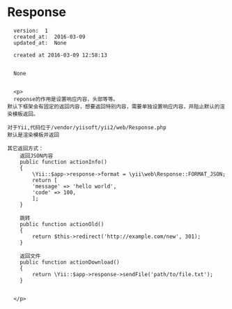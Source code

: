 
  # Response

      version:  1
      created_at:  2016-03-09
      updated_at:  None

      created at 2016-03-09 12:58:13 


      None


      <p>
      reponse的作用是设置响应内容，头部等等。 
	默认下框架会有固定的返回内容，想要返回特别内容，需要单独设置响应内容，并阻止默认的渲染模板返回。

	对于Yii,代码位于/vendor/yiisoft/yii2/web/Response.php
	默认是渲染模板并返回

	其它返回方式：
		返回JSON内容
		public function actionInfo()
		{
		    \Yii::$app->response->format = \yii\web\Response::FORMAT_JSON;
		    return [
			'message' => 'hello world',
			'code' => 100,
		    ];
		}
		
		跳转
		public function actionOld()
		{
		    return $this->redirect('http://example.com/new', 301);
		}
		
		返回文件
		public function actionDownload()
		{
		    return \Yii::$app->response->sendFile('path/to/file.txt');
		}


      </p>

  